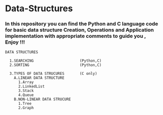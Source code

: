 # Data-Structures
### In this repository you can find the Python and C language code for basic data structure Creation, Operations and Application implementation with appropriate comments to guide you , Enjoy !!!

```
DATA STRUCTURES

  1.SEARCHING                     (Python,C)
  2.SORTING                       (Python,C)
  
  3.TYPES OF DATA STRUCURES       (C only)
    A.LINEAR DATA STRUCTURE
      1.Array
      2.LinkedList
      3.Stack
      4.Queue
    B.NON-LINEAR DATA STRUCURE
      1.Tree
      2.Graph
```
